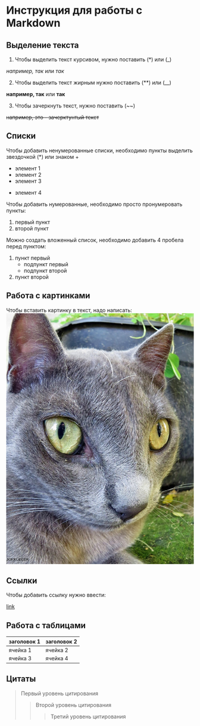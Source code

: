 # Инструкция для работы с Markdown

## Выделение текста
1. Чтобы выделить текст курсивом, нужно поставить (*) или (_)

*например, так* или _так_

2. Чтобы выделить текст жирным нужно поставить (**) или (__)

**например, так** или __так__

3. Чтобы зачеркнуть текст, нужно поставить (~~)

~~например, это - зачерктунтый текст~~
## Списки
Чтобы добавить ненумерованные списки, необходимо пункты выделить звездочкой (*) или знаком +

* элемент 1 
* элемент 2
* элемент 3
+ элемент 4

Чтобы добавить нумерованные, необходимо просто пронумеровать пункты:

1. первый пункт
2. второй пункт 

Можно создать вложенный список, необходимо добавить 4 пробела перед пунктом:

1. пункт первый
    - подпункт первый
    - подпункт второй
2. пункт второй
## Работа с картинками
Чтобы вставить картинку в текст, надо написать: 
![это котик](kot-eti-udivitelnye-kotiki.jpg)
## Ссылки
Чтобы добавить ссылку нужно ввести:

[link](https://www.youtube.com/watch?v=dQw4w9WgXcQ)
## Работа с таблицами
| заголовок 1 | заголовок 2 |
| ----------- | ----------- |
| ячейка 1    | ячейка 2    |
| ячейка 3    | ячейка 4    |
## Цитаты
> Первый уровень цитирования
>> Второй уровень цитирования
>>> Третий уровень цитирования
